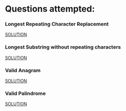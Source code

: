# Questions attempted:

### Longest Repeating Character Replacement
[SOLUTION](https://www.youtube.com/watch?v=gqXU1UyA8pk&t=331s)

### Longest Substring without repeating characters
[SOLUTION](https://www.youtube.com/watch?v=wiGpQwVHdE0)

### Valid Anagram
[SOLUTION](https://www.youtube.com/watch?v=9UtInBqnCgA&t=607s)

### Valid Palindrome
[SOLUTION](https://www.youtube.com/watch?v=jJXJ16kPFWg)

